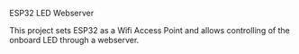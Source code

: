 ESP32 LED Webserver

This project sets ESP32 as a Wifi Access Point and allows controlling of the onboard LED through a webserver.
